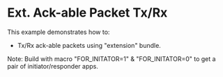 # Ext. Ack-able Packet Tx/Rx

This example demonstrates how to:

* Tx/Rx ack-able packets using "extension" bundle.

Note: Build with macro "FOR\_INITATOR=1" & "FOR\_INITATOR=0"
to get a pair of initiator/responder apps.

